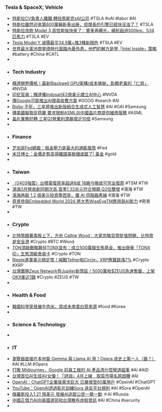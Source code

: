 ### Tesla & SpaceX; Vehicle
- [特斯拉CV負責人離職 轉投馬斯克xAI公司](https://news.cnyes.com/news/id/5513732) #TSLA #xAI #labor #AI
- [特斯拉雖然迎來第600萬輛新車出廠，但增長的引擎已經快沒油了？](https://www.techbang.com/posts/114206-tesla-celebrates-its-6-millionth-new-car-off-the-assembly) #TSLA
- [特斯拉改款 Model 3 高性能版快來了：實車再曝光，續航超過500km、534 匹馬力](https://www.techbang.com/posts/114241-teslas-model-3-high-performance-version-of-the-actual-car-has) #TSLA #EV
- [Tesla Model Y 減價最平34.9萬+推3種新顏色](https://www.hk01.com/數碼生活/1007288/tesla-model-y-減價最平34-9萬-推3種新顏色-cybertruck公眾展出) #TSLA #EV
- [世界最大電池商寧德時代面臨內憂外患，他們的解方是學「Intel Inside」策略](https://technews.tw/2024/04/05/catl-inside-strategy-to-face-the-competition-of-electric-vehicle-battery-fight/) #battery #China #CATL
-
- ### Tech Industry
- [輝達開卷價格！最新Blackwell GPU架構/成本揭秘，彰顯老黃的「仁慈」](https://hao.cnyes.com/post/79416) #NVDA
- [印尼官員：輝達攜Indosat斥2億美元建立AI中心](https://news.cnyes.com/news/id/5513712) #NVDA
- [傳Google可能推出AI搜尋收費方案](https://www.ithome.com.tw/news/162137) #GOOG #search #AI
- [Bixby 不死，三星將推出新版結合生成式人工智慧](https://m.eprice.com.tw/mobile/talk/4523/5808698/1) #AI #GAI #Samsung
- [傳美國擬敦促荷蘭 要求限制ASML向中國晶片商提供維修服務](https://m.cnyes.com/news/id/5513778) #ASML
- [晶片業務好轉 三星Q1營業利潤暴增近10倍](https://news.cnyes.com/news/id/5513880) #Samsung
-
- ### Finance
- [芝加哥Fed總裁：租金壓力是最大的通膨風險](https://news.cnyes.com/news/id/5513858) #Fed
- [末日博士：金價走勢高得離譜美聯儲或錯了| 黃金](https://www.epochtimes.com/b5/24/4/4/n14218372.htm) #gold
-
- ### Taiwan
- [〈0403強震〉台積電復原率超過8成 18廠今晚就可完全復原](https://news.cnyes.com/news/id/5513730) #TSM #TW
- [鴻海3月營收創同期次高 首季1.32兆元符合預期 Q2估雙增](https://news.cnyes.com/news/id/5514250) #鴻海 #TW
- [鴻海再砸 1.2 億美元投資墨西哥，擴 AI 伺服器產線](https://finance.technews.tw/2024/04/04/hon-hai-spent-another-120-million-to-invest-in-mexico-to-expand-the-ai-server-production-line/) #鴻海 #TW
- [奇景參與Embedded World 2024 將大秀WiseEyeTM應用與AI能力](https://money.udn.com/money/story/5612/7879911) #奇景 #TW
-
- ### Crypto
- [比特幣跟著美股上下，方舟 Cathie Wood：大家忽略貨幣貶值問題，比特幣是安全港](https://abmedia.io/arkinvest-cathie-wood-currency-devaluations) #Crypto #BTC #Wood
- [TON頂級戰略夥伴TONX宣布：成立500萬鎂生態基金，推出限量「TONX ID」生態頂級會員卡](https://www.blocktempo.com/top-strategic-partner-of-ton-tonx-has-announced-the-establishment-of-a-5-million-fund-and-the-launch-of-a-limited-edition-tonx-id/) #Crypto #TON
- [Ripple進軍美元穩定幣！喊戰Tether和Circle，XRP應聲跳漲7%](https://www.blocktempo.com/ripple-announces-launch-of-100-usd-backed-stablecoin/) #Crypto #XRP
- [台灣團隊Zeus Network登Jupiter新幣區！5000萬枚$ZEUS急速售罄、上架OKX衝近1鎂](https://www.blocktempo.com/zeus-network-sold-50-million-zeus-on-jupiter-selling-out-in-20-minutes-for-27-5-million/) #Crypto #ZEUS #TW
-
- ### Health & Food
- [韓國科學家發展牛肉米，當成未來蛋白質來源](https://technews.tw/2024/04/04/korean-scientists-develop-beef-rice/) #food #Korea
-
- ### Science & Technology
-
- ### IT
- [瀏覽器直接在本地裝 Gemma 與 Llama AI 用！Opera 成史上第一人（器？）](https://www.kocpc.com.tw/archives/541598) #AI #LLM #Opera
- [打敗 Midjourney，Google 前員工做的 AI 產品憑什麼彎道超車](https://technews.tw/2024/04/05/ideogram/) #AI #AID
- [台灣首位AI生成AV女優！「詩涵」4月上線　取菜市場名原因曝](https://www.ettoday.net/news/20240405/2710685.htm) #AI
- [OpenAI：ChatGPT企業版需求巨大 已暴增至60萬用戶](https://news.cnyes.com/news/id/5513846) #OpenAI #ChatGPT
- [YouTube：OpenAI透過影片訓練Sora 違反平台規則](https://m.cnyes.com/news/id/5513845) #AI #Sora #OpenAI
- [俄羅斯投入1.21 億美元 發展AI追蹤公民一舉一動](https://newtalk.tw/news/view/2024-04-05/914933) ＃AI #Russia
- [中國正借力AI向美國選民和台灣散布虛假資訊](https://cn.wsj.com/articles/中國正借力ai向美國選民和台灣散布虛假資訊-b2183270) #AI #China #security
-